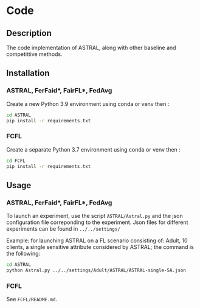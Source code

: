 # Code

## Description

The code implementation of ASTRAL, along with other baseline and competittive methods.

## Installation

### ASTRAL, FerFaid*, FairFL*, FedAvg
Create a new Python 3.9 environment using conda or venv then :

```bash
cd ASTRAL
pip install -r requirements.txt
```

### FCFL
Create a separate Python 3.7 environment using conda or venv then :

```bash
cd FCFL
pip install -r requirements.txt
```

## Usage
### ASTRAL, FerFaid*, FairFL*, FedAvg
To launch an experiment, use the script ```ASTRAL/Astral.py``` and the json configuration file correponding to the experiment. Json files for different experiments can be found in ```../../settings/```

Example: for launching ASTRAL on a FL scenario consisting of: Adult, 10 clients, a single sensitive attribute considered by ASTRAL; the command is the following:

```bash
cd ASTRAL
python Astral.py ../../settings/Adult/ASTRAL/ASTRAL-single-SA.json
```
### FCFL
See ```FCFL/README.md```.
